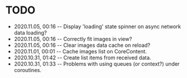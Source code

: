 <!--
 @changed 2020.11.05, 00:17
-->

# TODO

- 2020.11.05, 00:16 -- Display 'loading' state spinner on async network data loading?
- 2020.11.05, 00:16 -- Correctly fit images in view?
- 2020.11.05, 00:16 -- Clear images data cache on reload?
- 2020.11.01, 00:01 -- Cache images list on CoreContent.
- 2020.10.31, 01:42 -- Create list items from received data.
- 2020.10.31, 01:33 -- Problems with using queues (or context?) under coroutines.
